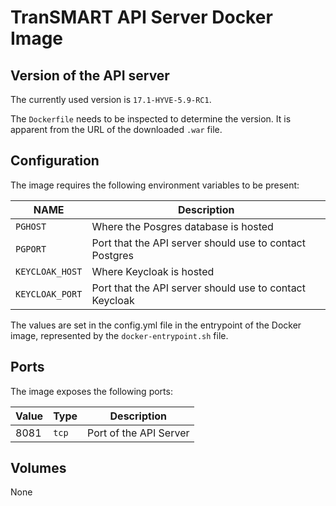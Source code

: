 # TranSMART API Server Docker Image

## Version of the API server
The currently used version is `17.1-HYVE-5.9-RC1`.

The `Dockerfile` needs to be inspected to determine the version. It
is apparent from the URL of the downloaded `.war` file.

## Configuration

The image requires the following environment variables to be present:

NAME            | Description
----------------|--------------------------------------------------------
`PGHOST`        | Where the Posgres database is hosted  
`PGPORT`        | Port that the API server should use to contact Postgres
`KEYCLOAK_HOST` | Where Keycloak is hosted  
`KEYCLOAK_PORT` | Port that the API server should use to contact Keycloak  

The values are set in the config.yml file in the entrypoint of the Docker image,
represented by the `docker-entrypoint.sh` file.

## Ports

The image exposes the following ports:

Value    | Type  | Description
---------|-------|-----------------
8081     | `tcp` | Port of the API Server  


## Volumes
None
